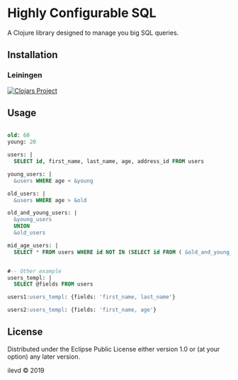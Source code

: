 # Highly Configurable SQL

A Clojure library designed to manage you big SQL queries.

## Installation

### Leiningen

[![Clojars Project](https://img.shields.io/clojars/v/hicosql.svg)](https://clojars.org/hicosql)


## Usage

```sql

old: 60
young: 20

users: |
  SELECT id, first_name, last_name, age, address_id FROM users

young_users: |
  &users WHERE age < &young

old_users: |
  &users WHERE age > &old

old_and_young_users: |
  &young_users
  UNION
  &old_users

mid_age_users: |
  SELECT * FROM users WHERE id NOT IN (SELECT id FROM ( &old_and_young_users ))


#-- Other example
users_templ: |
  SELECT @fields FROM users

users1:users_templ: {fields: 'first_name, last_name'}

users2:users_templ: {fields: 'first_name, age'}

```

## License
Distributed under the Eclipse Public License either version 1.0 or (at
your option) any later version.

ilevd © 2019
